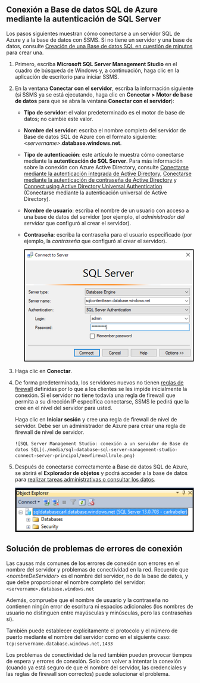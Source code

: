 

## Conexión a Base de datos SQL de Azure mediante la autenticación de SQL Server
Los pasos siguientes muestran cómo conectarse a un servidor SQL de Azure y a la base de datos con SSMS. Si no tiene un servidor y una base de datos, consulte [Creación de una Base de datos SQL en cuestión de minutos](../articles/sql-database/sql-database-get-started.md) para crear una.

1. Primero, escriba **Microsoft SQL Server Management Studio** en el cuadro de búsqueda de Windows y, a continuación, haga clic en la aplicación de escritorio para iniciar SSMS.
2. En la ventana **Conectar con el servidor**, escriba la información siguiente (si SSMS ya se está ejecutando, haga clic en **Conectar > Motor de base de datos** para que se abra la ventana **Conectar con el servidor**):
   
   * **Tipo de servidor**: el valor predeterminado es el motor de base de datos; no cambie este valor.
   * **Nombre del servidor**: escriba el nombre completo del servidor de Base de datos SQL de Azure con el formato siguiente: *&lt;servername>*.**database.windows.net**.
   * **Tipo de autenticación**: este artículo le muestra cómo conectarse mediante la **autenticación de SQL Server**. Para más información sobre la conexión con Azure Active Directory, consulte [Conectarse mediante la autenticación integrada de Active Directory](../articles/sql-database/sql-database-aad-authentication.md#connect-using-active-directory-integrated-authentication), [Conectarse mediante la autenticación de contraseña de Active Directory](../articles/sql-database/sql-database-aad-authentication.md#connect-using-active-directory-password-authentication) y [Connect using Active Directory Universal Authentication](../articles/sql-database/sql-database-ssms-mfa-authentication.md) (Conectarse mediante la autenticación universal de Active Directory).
   * **Nombre de usuario**: escriba el nombre de un usuario con acceso a una base de datos del servidor (por ejemplo, el *administrador del servidor* que configuró al crear el servidor).
   * **Contraseña**: escriba la contraseña para el usuario especificado (por ejemplo, la *contraseña* que configuró al crear el servidor).
     
       ![SQL Server Management Studio: conexión a un servidor de Base de datos SQL](./media/sql-database-sql-server-management-studio-connect-server-principal/connect.png)
3. Haga clic en **Conectar**.
4. De forma predeterminada, los servidores nuevos no tienen [reglas de firewall](../articles/sql-database/sql-database-firewall-configure.md) definidas por lo que a los clientes se les impide inicialmente la conexión. Si el servidor no tiene todavía una regla de firewall que permita a su dirección IP específica conectarse, SSMS le pedirá que la cree en el nivel del servidor para usted.
   
    Haga clic en **Iniciar sesión** y cree una regla de firewall de nivel de servidor. Debe ser un administrador de Azure para crear una regla de firewall de nivel de servidor.
   
       ![SQL Server Management Studio: conexión a un servidor de Base de datos SQL](./media/sql-database-sql-server-management-studio-connect-server-principal/newfirewallrule.png)
5. Después de conectarse correctamente a Base de datos SQL de Azure, se abrirá el **Explorador de objetos** y podrá acceder a la base de datos para [realizar tareas administrativas o consultar los datos](../articles/sql-database/sql-database-manage-azure-ssms.md).
   
     ![nuevo firewall de nivel de servidor](./media/sql-database-sql-server-management-studio-connect-server-principal/connect-server-principal-5.png)

## Solución de problemas de errores de conexión
Las causas más comunes de los errores de conexión son errores en el nombre del servidor y problemas de conectividad en la red. Recuerde que <*nombreDeServidor*> es el nombre del servidor, no de la base de datos, y que debe proporcionar el nombre completo del servidor: `<servername>.database.windows.net`

Además, compruebe que el nombre de usuario y la contraseña no contienen ningún error de escritura ni espacios adicionales (los nombres de usuario no distinguen entre mayúsculas y minúsculas, pero las contraseñas sí).

También puede establecer explícitamente el protocolo y el número de puerto mediante el nombre del servidor como en el siguiente caso: `tcp:servername.database.windows.net,1433`

Los problemas de conectividad de la red también pueden provocar tiempos de espera y errores de conexión. Solo con volver a intentar la conexión (cuando ya está seguro de que el nombre del servidor, las credenciales y las reglas de firewall son correctos) puede solucionar el problema.

<!---HONumber=AcomDC_0824_2016-->